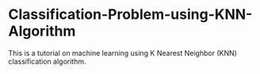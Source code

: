 # Classification-Problem-using-KNN-Algorithm
This is a tutorial on machine learning using K Nearest Neighbor (KNN) classification algorithm.
